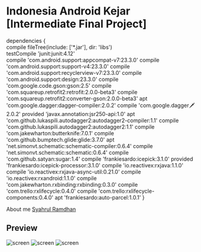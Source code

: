 # Indonesia Android Kejar [Intermediate Final Project]

dependencies { </br>
    compile fileTree(include: ['*.jar'], dir: 'libs')</br>
    testCompile 'junit:junit:4.12'</br>
    compile 'com.android.support:appcompat-v7:23.3.0'
    compile 'com.android.support:support-v4:23.3.0'
    compile 'com.android.support:recyclerview-v7:23.3.0'
    compile 'com.android.support:design:23.3.0'
    compile 'com.google.code.gson:gson:2.5'
    compile 'com.squareup.retrofit2:retrofit:2.0.0-beta3'
    compile 'com.squareup.retrofit2:converter-gson:2.0.0-beta3'
    apt 'com.google.dagger:dagger-compiler:2.0.2'
    compile 'com.google.dagger:dagger:2.0.2'
    provided 'javax.annotation:jsr250-api:1.0'
    apt 'com.github.lukaspili.autodagger2:autodagger2-compiler:1.1'
    compile 'com.github.lukaspili.autodagger2:autodagger2:1.1'
    compile 'com.jakewharton:butterknife:7.0.1'
    compile 'com.github.bumptech.glide:glide:3.7.0'
    apt 'net.simonvt.schematic:schematic-compiler:0.6.4'
    compile 'net.simonvt.schematic:schematic:0.6.4'
    compile 'com.github.satyan:sugar:1.4'
    compile 'frankiesardo:icepick:3.1.0'
    provided 'frankiesardo:icepick-processor:3.1.0'
    compile 'io.reactivex:rxjava:1.1.0'
    compile 'io.reactivex:rxjava-async-util:0.21.0'
    compile 'io.reactivex:rxandroid:1.1.0'
    compile 'com.jakewharton.rxbinding:rxbinding:0.3.0'
    compile 'com.trello:rxlifecycle:0.4.0'
    compile 'com.trello:rxlifecycle-components:0.4.0'
    apt 'frankiesardo:auto-parcel:1.0.1'
}

About me <a href="https://www.syahrulright.com/">Syahrul Ramdhan</a>
## Preview

![screen](https://www.syahrulright.com/wp-content/uploads/2017/07/20170714_2034421.png)
![screen](https://www.syahrulright.com/wp-content/uploads/2017/07/20170714_2034051.png)
![screen](https://www.syahrulright.com/wp-content/uploads/2017/07/20170714_2033311.png)

